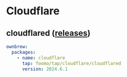 # Cloudflare

## cloudflared ([releases](hhttps://github.com/cloudflare/cloudflared/releases))

```yaml
ownbrew:
  packages:
    - name: cloudflare
      tap: foomo/tap/cloudflare/cloudflared
      version: 2024.6.1
```
